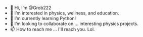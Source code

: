 - 👋 Hi, I’m @Grob222
- 👀 I’m interested in physics, wellness, and education.
- 🌱 I’m currently learning Python!
- 💞️ I’m looking to collaborate on ... interesting physics projects.
- 📫 How to reach me ... I'll reach you. Lol.

<!---
Grob222/Grob222 is a ✨ special ✨ repository because its `README.md` (this file) appears on your GitHub profile.
You can click the Preview link to take a look at your changes.
--->
